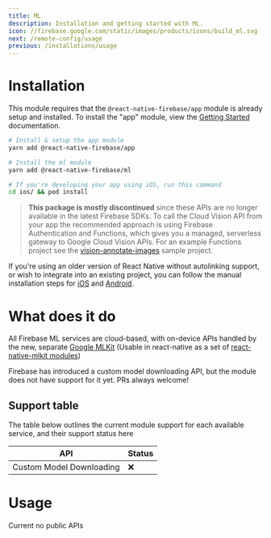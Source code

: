 ```yaml
---
title: ML
description: Installation and getting started with ML.
icon: //firebase.google.com/static/images/products/icons/build_ml.svg
next: /remote-config/usage
previous: /installations/usage
---
```


# Installation

This module requires that the `@react-native-firebase/app` module is already setup and installed. To install the "app" module, view the
[Getting Started](/) documentation.

```bash
# Install & setup the app module
yarn add @react-native-firebase/app

# Install the ml module
yarn add @react-native-firebase/ml

# If you're developing your app using iOS, run this command
cd ios/ && pod install
```

> **This package is mostly discontinued** since these APIs are no longer available in the latest Firebase SDKs.
> To call the Cloud Vision API from your app the recommended approach is using Firebase
> Authentication and Functions, which gives you a managed, serverless gateway to Google Cloud Vision APIs. For an example
> Functions project see the [vision-annotate-images](https://github.com/firebase/functions-samples/tree/main/vision-annotate-images) sample project.

If you're using an older version of React Native without autolinking support, or wish to integrate into an existing project,
you can follow the manual installation steps for [iOS](/ml/usage/installation/ios) and [Android](/ml/usage/installation/android).

# What does it do

All Firebase ML services are cloud-based, with on-device APIs handled by the new, separate [Google MLKit](https://developers.google.com/ml-kit/) (Usable in react-native
as a set of [react-native-mlkit modules](https://www.npmjs.com/org/react-native-mlkit))

Firebase has introduced a custom model downloading API, but the module does not have support for it yet. PRs always welcome!

## Support table

The table below outlines the current module support for each available service, and their support status here

| API                      | Status |
| ------------------------ | ------ |
| Custom Model Downloading | ❌     |

# Usage

Current no public APIs
